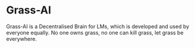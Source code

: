 # Grass-AI
Grass-AI is a Decentralised Brain for LMs, which is developed and used by everyone equally. No one owns grass, no one can kill grass, let grass be everywhere.
